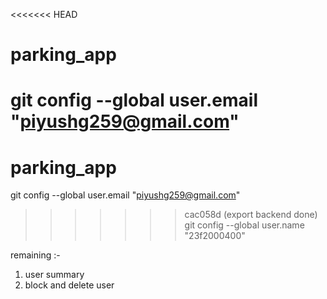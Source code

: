 <<<<<<< HEAD
# parking_app

git config --global user.email "piyushg259@gmail.com"
=======
# parking_app

git config --global user.email "piyushg259@gmail.com"
>>>>>>> cac058d (export backend done)
git config --global user.name "23f2000400"

remaining :-
1. user summary
2. block and delete user